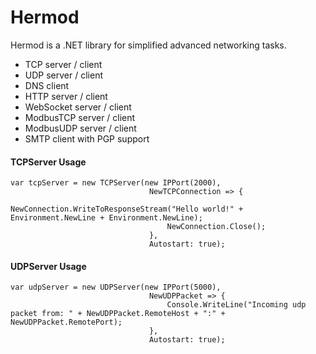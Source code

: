 # Hermod

Hermod is a .NET library for simplified advanced networking tasks.

- TCP server / client
- UDP server / client
- DNS client
- HTTP server / client
- WebSocket server / client
- ModbusTCP server / client
- ModbusUDP server / client
- SMTP client with PGP support


#### TCPServer Usage

    var tcpServer = new TCPServer(new IPPort(2000),
                                   NewTCPConnection => {
                                       NewConnection.WriteToResponseStream("Hello world!" + Environment.NewLine + Environment.NewLine);
                                       NewConnection.Close();
                                   },
                                   Autostart: true);



#### UDPServer Usage

    var udpServer = new UDPServer(new IPPort(5000),
                                   NewUDPPacket => {
                                       Console.WriteLine("Incoming udp packet from: " + NewUDPPacket.RemoteHost + ":" + NewUDPPacket.RemotePort);
                                   },
                                   Autostart: true);

